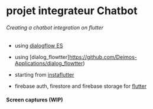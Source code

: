 # projet integrateur Chatbot

###### Creating a chatbot integration on flutter 
- using [dialogflow ES](https://cloud.google.com/dialogflow/es/docs)
- using [dialog_flowtter]https://github.com/Deimos-Applications/dialog_flowtter)

- starting from [instaflutter](https://github.com/instaflutter/flutter-login-screen-firebase-auth-facebook-login)

- firebase auth, firestore and firebase storage for [flutter](https://firebase.google.com/docs/flutter/setup) 
#### Screen captures (WIP)
